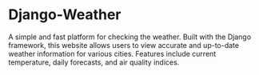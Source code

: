 # Django-Weather
 A simple and fast platform for checking the weather. Built with the Django framework, this website allows users to view accurate and up-to-date weather information for various cities. Features include current temperature, daily forecasts, and air quality indices.
